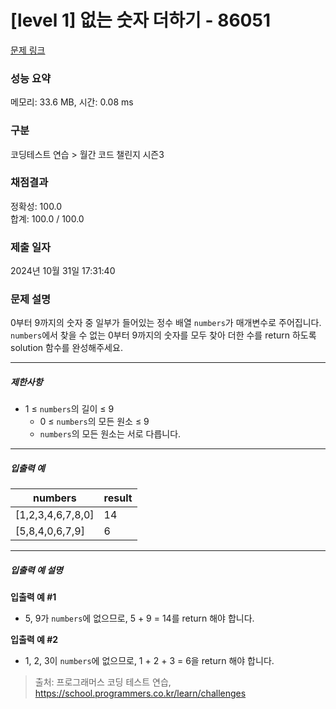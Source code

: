 # [level 1] 없는 숫자 더하기 - 86051 

[문제 링크](https://school.programmers.co.kr/learn/courses/30/lessons/86051?language=javascript) 

### 성능 요약

메모리: 33.6 MB, 시간: 0.08 ms

### 구분

코딩테스트 연습 > 월간 코드 챌린지 시즌3

### 채점결과

정확성: 100.0<br/>합계: 100.0 / 100.0

### 제출 일자

2024년 10월 31일 17:31:40

### 문제 설명

<p>0부터 9까지의 숫자 중 일부가 들어있는 정수 배열 <code>numbers</code>가 매개변수로 주어집니다. <code>numbers</code>에서 찾을 수 없는 0부터 9까지의 숫자를 모두 찾아 더한 수를 return 하도록 solution 함수를 완성해주세요.</p>

<hr>

<h5>제한사항</h5>

<ul>
<li>1 ≤ <code>numbers</code>의 길이 ≤ 9

<ul>
<li>0 ≤ <code>numbers</code>의 모든 원소 ≤ 9</li>
<li><code>numbers</code>의 모든 원소는 서로 다릅니다.</li>
</ul></li>
</ul>

<hr>

<h5>입출력 예</h5>
<table class="table">
        <thead><tr>
<th>numbers</th>
<th>result</th>
</tr>
</thead>
        <tbody><tr>
<td>[1,2,3,4,6,7,8,0]</td>
<td>14</td>
</tr>
<tr>
<td>[5,8,4,0,6,7,9]</td>
<td>6</td>
</tr>
</tbody>
      </table>
<hr>

<h5>입출력 예 설명</h5>

<p><strong>입출력 예 #1</strong></p>

<ul>
<li>5, 9가 <code>numbers</code>에 없으므로, 5 + 9 = 14를 return 해야 합니다.</li>
</ul>

<p><strong>입출력 예 #2</strong></p>

<ul>
<li>1, 2, 3이 <code>numbers</code>에 없으므로, 1 + 2 + 3 = 6을 return 해야 합니다.</li>
</ul>


> 출처: 프로그래머스 코딩 테스트 연습, https://school.programmers.co.kr/learn/challenges